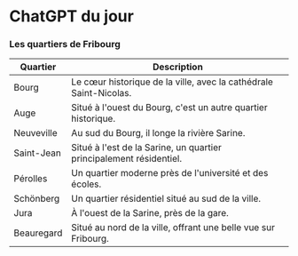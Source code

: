 # ChatGPT du jour
### Les quartiers de Fribourg
| Quartier | Description |
|----------|-------------|
| Bourg | Le cœur historique de la ville, avec la cathédrale Saint-Nicolas. |
| Auge | Situé à l'ouest du Bourg, c'est un autre quartier historique. |
| Neuveville | Au sud du Bourg, il longe la rivière Sarine. |
| Saint-Jean | Situé à l'est de la Sarine, un quartier principalement résidentiel. |
| Pérolles | Un quartier moderne près de l'université et des écoles. |
| Schönberg | Un quartier résidentiel situé au sud de la ville. |
| Jura | À l'ouest de la Sarine, près de la gare. |
| Beauregard | Situé au nord de la ville, offrant une belle vue sur Fribourg. |
